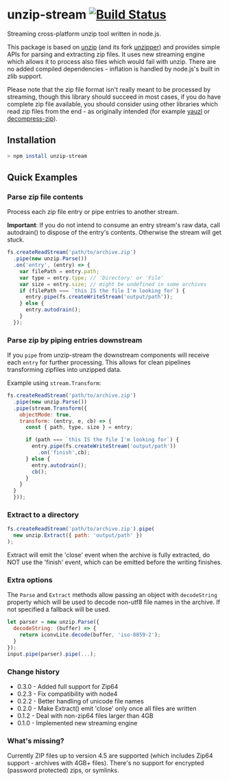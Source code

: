 # unzip-stream [![Build Status](https://travis-ci.org/mhr3/unzip-stream.svg?branch=master)](https://travis-ci.org/mhr3/unzip-stream)

Streaming cross-platform unzip tool written in node.js.

This package is based on [unzip](https://github.com/EvanOxfeld/node-unzip) (and its fork [unzipper](https://github.com/ZJONSSON/node-unzipper)) and provides simple APIs for parsing and extracting zip files. It uses new streaming engine which allows it to process also files which would fail with unzip.
There are no added compiled dependencies - inflation is handled by node.js's built in zlib support.

Please note that the zip file format isn't really meant to be processed by streaming, though this library should succeed in most cases, if you do have complete zip file available, you should consider using other libraries which read zip files from the end - as originally intended (for example [yauzl](https://github.com/thejoshwolfe/yauzl) or [decompress-zip](https://github.com/bower/decompress-zip)).

## Installation

```bash
> npm install unzip-stream
```

## Quick Examples

### Parse zip file contents

Process each zip file entry or pipe entries to another stream.

__Important__: If you do not intend to consume an entry stream's raw data, call autodrain() to dispose of the entry's
contents. Otherwise the stream will get stuck.

```javascript
fs.createReadStream('path/to/archive.zip')
  .pipe(new unzip.Parse())
  .on('entry', (entry) => {
    var filePath = entry.path;
    var type = entry.type; // 'Directory' or 'File'
    var size = entry.size; // might be undefined in some archives
    if (filePath === `this IS the file I'm looking for`) {
      entry.pipe(fs.createWriteStream('output/path'));
    } else {
      entry.autodrain();
    }
  });
```

### Parse zip by piping entries downstream

If you `pipe` from unzip-stream the downstream components will receive each `entry` for further processing.   This allows for clean pipelines transforming zipfiles into unzipped data.

Example using `stream.Transform`:

```js
fs.createReadStream('path/to/archive.zip')
  .pipe(new unzip.Parse())
  .pipe(stream.Transform({
    objectMode: true,
    transform: (entry, e, cb) => {
      const { path, type, size } = entry;

      if (path === `this IS the file I'm looking for`) {
        entry.pipe(fs.createWriteStream('output/path'))
          .on('finish',cb);
      } else {
        entry.autodrain();
        cb();
      }
    }
  }
  }));
```

### Extract to a directory

```javascript
fs.createReadStream('path/to/archive.zip').pipe(
  new unzip.Extract({ path: 'output/path' })
);
```

Extract will emit the 'close' event when the archive is fully extracted, do NOT use the 'finish' event, which can be emitted before the writing finishes.

### Extra options

The `Parse` and `Extract` methods allow passing an object with `decodeString` property which will be used to decode non-utf8 file names in the archive. If not specified a fallback will be used.

```javascript
let parser = new unzip.Parse({
  decodeString: (buffer) => {
    return iconvLite.decode(buffer, 'iso-8859-2');
  }
});
input.pipe(parser).pipe(...);
```

### Change history

- 0.3.0 - Added full support for Zip64
- 0.2.3 - Fix compatibility with node4
- 0.2.2 - Better handling of unicode file names
- 0.2.0 - Make Extract() emit 'close' only once all files are written
- 0.1.2 - Deal with non-zip64 files larger than 4GB
- 0.1.0 - Implemented new streaming engine

### What's missing?

Currently ZIP files up to version 4.5 are supported (which includes Zip64 support - archives with 4GB+ files). There's no support for encrypted (password protected) zips, or symlinks.
